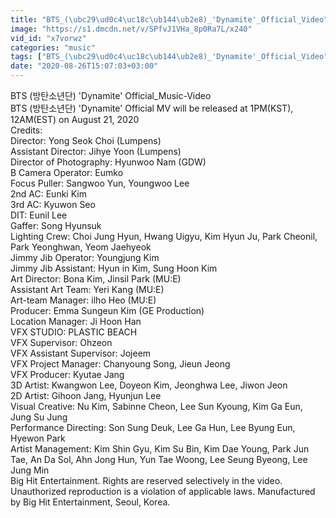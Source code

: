 ```yaml
---
title: "BTS_(\ubc29\ud0c4\uc18c\ub144\ub2e8)_'Dynamite'_Official_Video"
image: "https://s1.dmcdn.net/v/SPfvJ1VHa_8p0Ra7L/x240"
vid_id: "x7vorwz"
categories: "music"
tags: ["BTS_(\ubc29\ud0c4\uc18c\ub144\ub2e8)_'Dynamite'_Official_Video","(\ubc29\ud0c4\uc18c\ub144\ub2e8)","Dynamite"]
date: "2020-08-26T15:07:03+03:00"
---
```

BTS (방탄소년단) 'Dynamite' Official_Music-Video  <br>BTS (방탄소년단) 'Dynamite' Official MV will be released at 1PM(KST), 12AM(EST) on August 21, 2020  <br>Credits:  <br>Director: Yong Seok Choi (Lumpens)  <br>Assistant Director: Jihye Yoon (Lumpens)  <br>Director of Photography: Hyunwoo Nam (GDW)  <br>B Camera Operator: Eumko  <br>Focus Puller: Sangwoo Yun, Youngwoo Lee  <br>2nd AC: Eunki Kim  <br>3rd AC: Kyuwon Seo  <br>DIT: Eunil Lee  <br>Gaffer: Song Hyunsuk  <br>Lighting Crew: Choi Jung Hyun, Hwang Uigyu, Kim Hyun Ju, Park Cheonil, Park Yeonghwan, Yeom Jaehyeok  <br>Jimmy Jib Operator: Youngjung Kim  <br>Jimmy Jib Assistant: Hyun in Kim, Sung Hoon Kim  <br>Art Director: Bona Kim, Jinsil Park (MU:E)  <br>Assistant Art Team: Yeri Kang (MU:E)  <br>Art-team Manager: ilho Heo (MU:E)  <br>Producer: Emma Sungeun Kim (GE Production)  <br>Location Manager: Ji Hoon Han  <br>VFX STUDIO: PLASTIC BEACH  <br>VFX Supervisor: Ohzeon  <br>VFX Assistant Supervisor: Jojeem  <br>VFX Project Manager: Chanyoung Song, Jieun Jeong  <br>VFX Producer: Kyutae Jang  <br>3D Artist: Kwangwon Lee, Doyeon Kim, Jeonghwa Lee, Jiwon Jeon  <br>2D Artist: Gihoon Jang, Hyunjun Lee  <br>Visual Creative: Nu Kim, Sabinne Cheon, Lee Sun Kyoung, Kim Ga Eun, Jung Su Jung  <br>Performance Directing: Son Sung Deuk, Lee Ga Hun, Lee Byung Eun, Hyewon Park  <br>Artist Management: Kim Shin Gyu, Kim Su Bin, Kim Dae Young, Park Jun Tae, An Da Sol, Ahn Jong Hun, Yun Tae Woong, Lee Seung Byeong, Lee Jung Min  <br>Big Hit Entertainment. Rights are reserved selectively in the video. Unauthorized reproduction is a violation of applicable laws. Manufactured by Big Hit Entertainment, Seoul, Korea.  <br>
